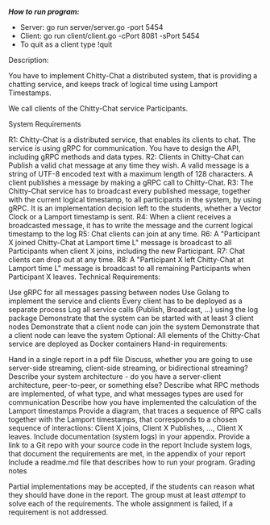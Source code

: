 **_How to run program:_**

- Server: go run server/server.go -port 5454
- Client: go run client/client.go -cPort 8081 -sPort 5454
- To quit as a client type !quit

Description:

You have to implement Chitty-Chat a distributed system, that is providing a chatting service, and keeps track of logical time using Lamport Timestamps.

We call clients of the Chitty-Chat service Participants.

System Requirements

R1: Chitty-Chat is a distributed service, that enables its clients to chat. The service is using gRPC for communication. You have to design the API, including gRPC methods and data types.
R2: Clients in Chitty-Chat can Publish a valid chat message at any time they wish. A valid message is a string of UTF-8 encoded text with a maximum length of 128 characters. A client publishes a message by making a gRPC call to Chitty-Chat.
R3: The Chitty-Chat service has to broadcast every published message, together with the current logical timestamp, to all participants in the system, by using gRPC. It is an implementation decision left to the students, whether a Vector Clock or a Lamport timestamp is sent.
R4: When a client receives a broadcasted message, it has to write the message and the current logical timestamp to the log
R5: Chat clients can join at any time.
R6: A "Participant X joined Chitty-Chat at Lamport time L" message is broadcast to all Participants when client X joins, including the new Participant.
R7: Chat clients can drop out at any time.
R8: A "Participant X left Chitty-Chat at Lamport time L" message is broadcast to all remaining Participants when Participant X leaves.
Technical Requirements:

Use gRPC for all messages passing between nodes
Use Golang to implement the service and clients
Every client has to be deployed as a separate process
Log all service calls (Publish, Broadcast, ...) using the log package
Demonstrate that the system can be started with at least 3 client nodes
Demonstrate that a client node can join the system
Demonstrate that a client node can leave the system
Optional: All elements of the Chitty-Chat service are deployed as Docker containers
Hand-in requirements:

Hand in a single report in a pdf file
Discuss, whether you are going to use server-side streaming, client-side streaming, or bidirectional streaming?
Describe your system architecture - do you have a server-client architecture, peer-to-peer, or something else?
Describe what RPC methods are implemented, of what type, and what messages types are used for communication
Describe how you have implemented the calculation of the Lamport timestamps
Provide a diagram, that traces a sequence of RPC calls together with the Lamport timestamps, that corresponds to a chosen sequence of interactions: Client X joins, Client X Publishes, ..., Client X leaves. Include documentation (system logs) in your appendix.
Provide a link to a Git repo with your source code in the report
Include system logs, that document the requirements are met, in the appendix of your report
Include a readme.md file that describes how to run your program.
Grading notes

Partial implementations may be accepted, if the students can reason what they should have done in the report.
The group must at least _attempt_ to solve each of the requirements. The whole assignment is failed, if a requirement is not addressed.
